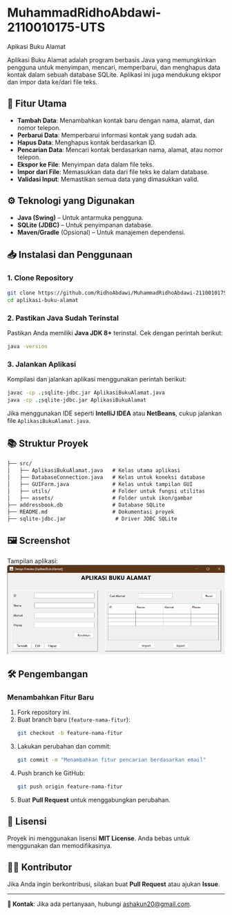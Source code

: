 # MuhammadRidhoAbdawi-2110010175-UTS
 Apikasi Buku Alamat

Aplikasi Buku Alamat adalah program berbasis Java yang memungkinkan pengguna untuk menyimpan, mencari, memperbarui, dan menghapus data kontak dalam sebuah database SQLite. Aplikasi ini juga mendukung ekspor dan impor data ke/dari file teks.

## 📌 Fitur Utama
- **Tambah Data**: Menambahkan kontak baru dengan nama, alamat, dan nomor telepon.
- **Perbarui Data**: Memperbarui informasi kontak yang sudah ada.
- **Hapus Data**: Menghapus kontak berdasarkan ID.
- **Pencarian Data**: Mencari kontak berdasarkan nama, alamat, atau nomor telepon.
- **Ekspor ke File**: Menyimpan data dalam file teks.
- **Impor dari File**: Memasukkan data dari file teks ke dalam database.
- **Validasi Input**: Memastikan semua data yang dimasukkan valid.

## ⚙️ Teknologi yang Digunakan
- **Java (Swing)** – Untuk antarmuka pengguna.
- **SQLite (JDBC)** – Untuk penyimpanan database.
- **Maven/Gradle** (Opsional) – Untuk manajemen dependensi.

## 📥 Instalasi dan Penggunaan
### **1. Clone Repository**
```sh
git clone https://github.com/RidhoAbdawi/MuhammadRidhoAbdawi-21100101750UTS.git
cd aplikasi-buku-alamat
```

### **2. Pastikan Java Sudah Terinstal**
Pastikan Anda memiliki **Java JDK 8+** terinstal. Cek dengan perintah berikut:
```sh
java -version
```

### **3. Jalankan Aplikasi**
Kompilasi dan jalankan aplikasi menggunakan perintah berikut:
```sh
javac -cp .;sqlite-jdbc.jar AplikasiBukuAlamat.java
java -cp .;sqlite-jdbc.jar AplikasiBukuAlamat
```
Jika menggunakan IDE seperti **IntelliJ IDEA** atau **NetBeans**, cukup jalankan file `AplikasiBukuAlamat.java`.

## 📚 Struktur Proyek
```
├── src/
│   ├── AplikasiBukuAlamat.java   # Kelas utama aplikasi
│   ├── DatabaseConnection.java   # Kelas untuk koneksi database
│   ├── GUIForm.java              # Kelas untuk tampilan GUI
│   ├── utils/                    # Folder untuk fungsi utilitas
│   ├── assets/                   # Folder untuk ikon/gambar
├── addressbook.db                # Database SQLite
├── README.md                     # Dokumentasi proyek
├── sqlite-jdbc.jar                # Driver JDBC SQLite
```

## 🖼️ Screenshot
Tampilan aplikasi:
![Screenshot](screenshot/Screenshot.png)

## 🛠️ Pengembangan
### **Menambahkan Fitur Baru**
1. Fork repository ini.
2. Buat branch baru (`feature-nama-fitur`):
   ```sh
   git checkout -b feature-nama-fitur
   ```
3. Lakukan perubahan dan commit:
   ```sh
   git commit -m "Menambahkan fitur pencarian berdasarkan email"
   ```
4. Push branch ke GitHub:
   ```sh
   git push origin feature-nama-fitur
   ```
5. Buat **Pull Request** untuk menggabungkan perubahan.

## 📝 Lisensi
Proyek ini menggunakan lisensi **MIT License**. Anda bebas untuk menggunakan dan memodifikasinya.

## 👨‍💻 Kontributor
Jika Anda ingin berkontribusi, silakan buat **Pull Request** atau ajukan **Issue**.

---
**📩 Kontak**: Jika ada pertanyaan, hubungi [ashakun20@gmail.com](mailto:ashakun20@gmail.com).

